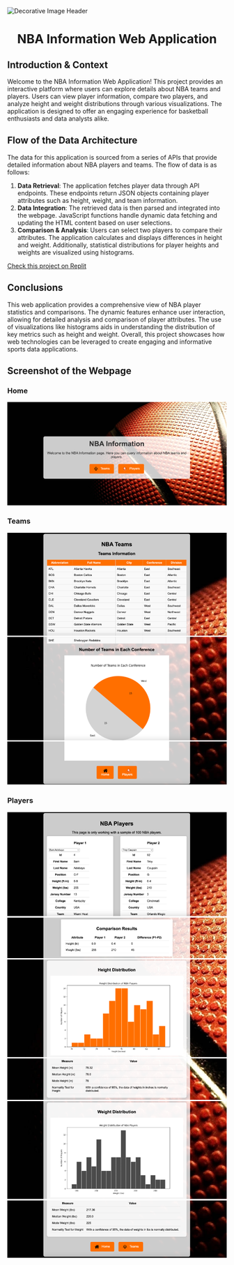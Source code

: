 <img src="https://img.freepik.com/free-photo/basketball-game-concept_23-2150910694.jpg" alt="Decorative Image Header" style="width: 100%; height: 300px; object-fit: cover;">


# <p align="center"> NBA Information Web Application </p>

## Introduction & Context

Welcome to the NBA Information Web Application! This project provides an interactive platform where users can explore details about NBA teams and players. Users can view player information, compare two players, and analyze height and weight distributions through various visualizations. The application is designed to offer an engaging experience for basketball enthusiasts and data analysts alike.

## Flow of the Data Architecture

The data for this application is sourced from a series of APIs that provide detailed information about NBA players and teams. The flow of data is as follows:

1. **Data Retrieval**: The application fetches player data through API endpoints. These endpoints return JSON objects containing player attributes such as height, weight, and team information.
2. **Data Integration**: The retrieved data is then parsed and integrated into the webpage. JavaScript functions handle dynamic data fetching and updating the HTML content based on user selections.
3. **Comparison & Analysis**: Users can select two players to compare their attributes. The application calculates and displays differences in height and weight. Additionally, statistical distributions for player heights and weights are visualized using histograms.

[Check this project on Replit](https://replit.com/@grisales1803/Assignment9ConnectedData)

## Conclusions

This web application provides a comprehensive view of NBA player statistics and comparisons. The dynamic features enhance user interaction, allowing for detailed analysis and comparison of player attributes. The use of visualizations like histograms aids in understanding the distribution of key metrics such as height and weight. Overall, this project showcases how web technologies can be leveraged to create engaging and informative sports data applications.

## Screenshot of the Webpage

### Home

![Webpage Screenshot](static/Home1.png)

### Teams

![Webpage Screenshot](static/Teams1.png)
![Webpage Screenshot](static/Teams2.png)
![Webpage Screenshot](static/Teams3.png)

### Players

![Webpage Screenshot](static/Players1.png)
![Webpage Screenshot](static/Players2.png)
![Webpage Screenshot](static/Players3.png)
![Webpage Screenshot](static/Players4.png)
![Webpage Screenshot](static/Players5.png)
![Webpage Screenshot](static/Players6.png)

